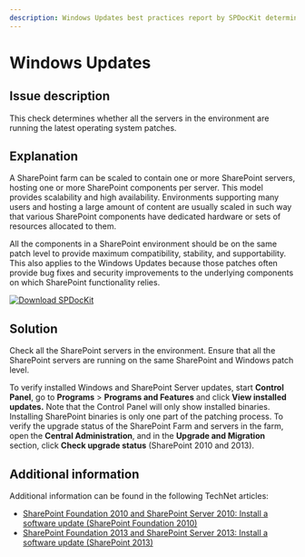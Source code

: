 ```yaml
---
description: Windows Updates best practices report by SPDocKit determines whether all the servers in the environment are running the latest operating system patches.
---
```


# Windows Updates

## Issue description

This check determines whether all the servers in the environment are running the latest operating system patches.

## Explanation

A SharePoint farm can be scaled to contain one or more SharePoint servers, hosting one or more SharePoint components per server. This model provides scalability and high availability. Environments supporting many users and hosting a large amount of content are usually scaled in such way that various SharePoint components have dedicated hardware or sets of resources allocated to them.

All the components in a SharePoint environment should be on the same patch level to provide maximum compatibility, stability, and supportability. This also applies to the Windows Updates because those patches often provide bug fixes and security improvements to the underlying components on which SharePoint functionality relies.

[![Download SPDocKit](/img/spdockit-download.png)](http://bit.ly/2US0Zna)

## Solution

Check all the SharePoint servers in the environment. Ensure that all the SharePoint servers are running on the same SharePoint and Windows patch level.

To verify installed Windows and SharePoint Server updates, start **Control Panel**, go to **Programs** &gt; **Programs and Features** and click **View installed updates.** Note that the Control Panel will only show installed binaries. Installing SharePoint binaries is only one part of the patching process. To verify the upgrade status of the SharePoint Farm and servers in the farm, open the **Central Administration**, and in the **Upgrade and Migration** section, click **Check upgrade status** \(SharePoint 2010 and 2013\).

## Additional information

Additional information can be found in the following TechNet articles:

* [SharePoint Foundation 2010 and SharePoint Server 2010: Install a software update \(SharePoint Foundation 2010\)](https://technet.microsoft.com/en-us/library/ff806325%28v=office.14%29.aspx)
* [SharePoint Foundation 2013 and SharePoint Server 2013: Install a software update \(SharePoint 2013\)](https://technet.microsoft.com/en-us/library/ff806338.aspx)

